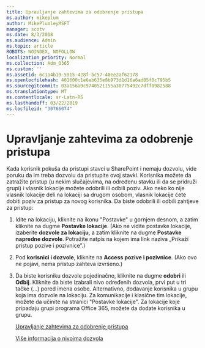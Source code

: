 ```yaml
---
title: Upravljanje zahtevima za odobrenje pristupa
ms.author: mikeplum
author: MikePlumleyMSFT
manager: scotv
ms.date: 8/3/2018
ms.audience: Admin
ms.topic: article
ROBOTS: NOINDEX, NOFOLLOW
localization_priority: Normal
ms.collection: Adm_O365
ms.custom: ''
ms.assetid: 6c1a4b19-5915-428f-bc57-40ee2af62178
ms.openlocfilehash: 401600c1e6eb635e8b973d1d16a6ad05f0c795b5
ms.sourcegitcommit: 03a156a9c9740521155a30775492c7dff0982588
ms.translationtype: MT
ms.contentlocale: sr-Latn-RS
ms.lasthandoff: 03/22/2019
ms.locfileid: "30766074"
---
```

# <a name="manage-access-requests"></a>Upravljanje zahtevima za odobrenje pristupa

Kada korisnik pokuša da pristupi stavci u SharePoint i nemaju dozvolu, vide poruku da im treba dozvolu da pristupite ovoj stavki. Korisnika možete da zatražite pristup (u nekim slučajevima, na određenu stavku ili da se pridruži grupi) i vlasnik lokacije možete odobrili ili odbili poziv. Ako neko ko nije vlasnik lokacije deli na lokaciji sa drugom osobom, vlasnik lokacije ćete dobiti poziv za pristup za novog korisnika. Da biste odobrili ili odbili zahtjeve za pristup:
  
1. Idite na lokaciju, kliknite na ikonu "Postavke" u gornjem desnom, a zatim kliknite na dugme **Postavke lokacije**. (Ako ne vidite postavke lokacije, izaberite **dozvole za lokaciju**, a zatim kliknite na dugme **Postavke napredne dozvole**. Potražite natpis na kojem ima link naziva „Prikaži pristup pozive i pozivnice”.)
    
2. Pod **korisnici i dozvole**, kliknite na **Access pozive i pozivnice**. (Ako ovo ne pojavi, nema pristup zahteva izvršeno.)
    
3. Da biste korisniku dozvole pojedinačno, kliknite na dugme **odobri** ili **Odbij**. Kliknite da biste izabrali nivo određenih dozvola, prvi put u tri tačke (...) pored imena osobe. Alternativno, dodavanje korisnika u grupu koja ima dozvole na lokaciju. Za komunikacije i klasične tim lokacije, možete da učinite na stranici "Postavke lokacije". Za lokacije koje pripadaju grupi programa Office 365, možete da dodate korisnika u grupu.
    
    [Upravljanje zahtevima za odobrenje pristupa](https://go.microsoft.com/fwlink/?linkid=2008747)
    
    [Više informacija o nivoima dozvola](https://go.microsoft.com/fwlink/?linkid=867071)
    

